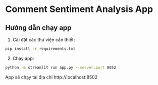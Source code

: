 # Comment Sentiment Analysis App

## Hướng dẫn chạy app

1. Cài đặt các thư viện cần thiết:
```bash
pip install -r requirements.txt
```

2. Chạy app:
```bash
python -m streamlit run app.py --server.port 8052
```

App sẽ chạy tại địa chỉ http://localhost:8502
